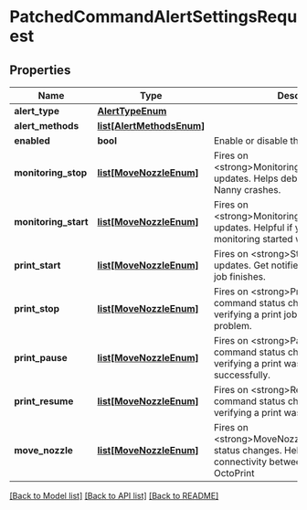 # PatchedCommandAlertSettingsRequest

## Properties
Name | Type | Description | Notes
------------ | ------------- | ------------- | -------------
**alert_type** | [**AlertTypeEnum**](AlertTypeEnum.md) |  | [optional] 
**alert_methods** | [**list[AlertMethodsEnum]**](AlertMethodsEnum.md) |  | [optional] 
**enabled** | **bool** | Enable or disable this alert channel | [optional] 
**monitoring_stop** | [**list[MoveNozzleEnum]**](MoveNozzleEnum.md) | Fires on &lt;strong&gt;MonitoringStop&lt;strong&gt; updates.   Helps debug unexpected Print Nanny crashes. | [optional] 
**monitoring_start** | [**list[MoveNozzleEnum]**](MoveNozzleEnum.md) | Fires on &lt;strong&gt;MonitoringStop&lt;/strong&gt; updates. Helpful if you want to confirm monitoring started without a problem. | [optional] 
**print_start** | [**list[MoveNozzleEnum]**](MoveNozzleEnum.md) | Fires on &lt;strong&gt;StopPrint&lt;/strong&gt; updates. Get notified as soon as a print job finishes.  | [optional] 
**print_stop** | [**list[MoveNozzleEnum]**](MoveNozzleEnum.md) | Fires on &lt;strong&gt;PrintStart&lt;/strong&gt; command status changes. Helpful for verifying a print job started without a problem. | [optional] 
**print_pause** | [**list[MoveNozzleEnum]**](MoveNozzleEnum.md) | Fires on &lt;strong&gt;PausePrint&lt;/strong&gt; command status changes. Helpful for verifying a print was paused successfully. | [optional] 
**print_resume** | [**list[MoveNozzleEnum]**](MoveNozzleEnum.md) | Fires on &lt;strong&gt;ResumePrint&lt;/strong&gt; command status changes Helpful for verifying a print was resumed. | [optional] 
**move_nozzle** | [**list[MoveNozzleEnum]**](MoveNozzleEnum.md) | Fires on &lt;strong&gt;MoveNozzle&lt;/strong&gt;command status changes. Helpful for debugging connectivity between Print Nanny and OctoPrint | [optional] 

[[Back to Model list]](../README.md#documentation-for-models) [[Back to API list]](../README.md#documentation-for-api-endpoints) [[Back to README]](../README.md)



